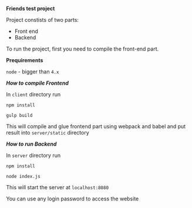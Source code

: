 **Friends test project**

Project constists of two parts: 
- Front end
- Backend

To run the project, first you need to compile the front-end part.

**Prequirements**

`node` - bigger than `4.x`

***How to compile Frontend*** 

In `client` directory run 

`npm install` 

`gulp build`

This will compile and glue frontend part using webpack and babel and put result into `server/static` directory

***How to run Backend***

In `server` directory run 

`npm install`

`node index.js`

This will start the server at `localhost:8080`

You can use any login password to access the website